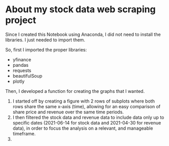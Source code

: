 # About my stock data web scraping project
Since I created this Notebook using Anaconda, I did not need to install the libraries.
I just needed to import them.

So, first I imported the proper libraries:
* yfinance
* pandas
* requests
* beautifulSoup
* plotly

Then, I developed a function for creating the graphs that I wanted. 

1) I started off by creating a figure with 2 rows of subplots where both rows share the same x-axis (time), allowing for an easy comparison of share price and revenue over the same time periods.
2) I then filtered the stock data and revenue data to include data only up to specific dates (2021-06-14 for stock data and 2021-04-30 for revenue data), in order to focus the analysis on a relevant, and manageable timeframe.
3) 
